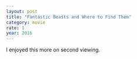 ```yaml
---
layout: post
title: "Fantastic Beasts and Where to Find Them"
category: movie
rate: 1
year: 2016
---
```


I enjoyed this more on second viewing.
